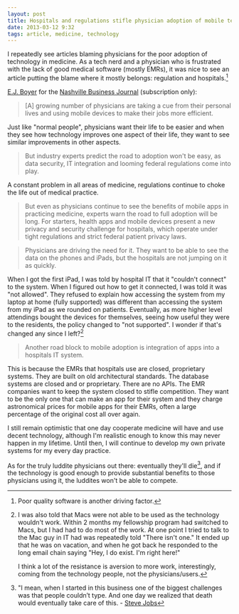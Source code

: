 ```yaml
---
layout: post
title: Hospitals and regulations stifle physician adoption of mobile technology
date: 2013-03-12 9:32  
tags: article, medicine, technology
---
```


I repeatedly see articles blaming physicians for the poor adoption of technology in medicine. As a tech nerd and a physician who is frustrated with the lack of good medical software (mostly EMRs), it was nice to see an article putting the blame where it mostly belongs: regulation and hospitals.[^1363099346-fn1]

[E.J. Boyer](https://twitter.com/NSHBIZboyer) for the [Nashville Business Journal](http://www.bizjournals.com/nashville/print-edition/2013/03/08/app-craze-hits-hospitals-as-doctors-go.html) (subscription only):

> [A] growing number of physicians are taking a cue from their personal lives and using mobile devices to make their jobs more efficient.

Just like "normal people", physicians want their life to be easier and when they see how technology improves one aspect of their life, they want to see similar improvements in other aspects. 

> But industry experts predict the road to adoption won't be easy, as data security, IT integration and looming federal regulations come into play.

A constant problem in all areas of medicine, regulations continue to choke the life out of medical practice. 

> But even as physicians continue to see the benefits of mobile apps in practicing medicine, experts warn the road to full adoption will be long. For starters, health apps and mobile devices present a new privacy and security challenge for hospitals, which operate under tight regulations and strict federal patient privacy laws.

> Physicians are driving the need for it. They want to be able to see the data on the phones and iPads, but the hospitals are not jumping on it as quickly.

When I got the first iPad, I was told by hospital IT that it "couldn't connect" to the system. When I figured out how to get it connected, I was told it was "not allowed". They refused to explain how accessing the system from my laptop at home (fully supported) was different than accessing the system from my iPad as we rounded on patients. Eventually, as more higher level attendings bought the devices for themselves, seeing how useful they were to the residents, the policy changed to "not supported". I wonder if that's changed any since I left?[^1363099346-fn2]

> Another road block to mobile adoption is integration of apps into a hospitals IT system.

This is because the EMRs that hospitals use are closed, proprietary systems. They are built on old architectural standards. The database systems are closed and or proprietary. There are no APIs. The EMR companies want to keep the system closed to stifle competition. They want to be the only one that can make an app for their system and they charge astronomical prices for mobile apps for their EMRs, often a large percentage of the original cost all over again. 

I still remain optimistic that one day cooperate medicine will have and use decent technology, although I'm realistic enough to know this may never happen in my lifetime. Until then, I will continue to develop my own private systems for my every day practice. 

As for the truly luddite physicians out there: eventually they'll die[^1363099346-fn3], and if the technology is good enough to provide substantial benefits to those physicians using it, the luddites won't be able to compete.

[^1363099346-fn1]: Poor quality software is another driving factor.

[^1363099346-fn2]: I was also told that Macs were not able to be used as the technology wouldn't work. Within 2 months my fellowship program had switched to Macs, but I had had to do most of the work. At one point I tried to talk to the Mac guy in IT had was repeatedly told "There isn't one." It ended up that he was on vacation, and when he got back he responded to the long email chain saying "Hey, I do exist. I'm right here!"

    I think a lot of the resistance is aversion to more work, interestingly, coming from the technology people, not the physicians/users.

[^1363099346-fn3]: "I mean, when I started in this business one of the biggest challenges was that people couldn’t type. And one day we realized that death would eventually take care of this. - [Steve Jobs](http://www.edibleapple.com/2011/09/01/steve-jobs-explains-why-apple-wasnt-keen-on-tablet-computing-back-in-2003/)